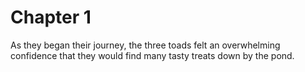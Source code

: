 # Chapter 1

As they began their journey, the three toads felt an overwhelming confidence that they would find many tasty treats down by the pond.